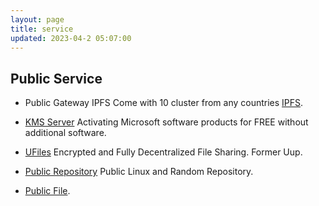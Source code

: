 ```yaml
---
layout: page
title: service
updated: 2023-04-2 05:07:00
---
```


## Public Service

- Public Gateway IPFS Come with 10 cluster from any countries [IPFS](https://ipfs.iqbalrifai.eu.org/ipfs/bafybeifx7yeb55armcsxwwitkymga5xf53dxiarykms3ygqic223w5sk3m#x-ipfs-companion-no-redirect).

- [KMS Server](/kms) Activating Microsoft software products for FREE without additional software.

- [UFiles](https://ufiles.eu.org/) Encrypted and Fully Decentralized File Sharing. Former Uup.

- [Public Repository](https://repository.eu.org/~iqbalrifai/) Public Linux and Random Repository.

- [Public File](https://pub.iqbalrifai.eu.org/).
